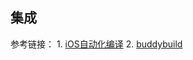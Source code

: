 ## 集成

参考链接：
	1. [iOS自动化编译](http://www.cnblogs.com/brycezhang/p/4097487.html)
	2. [buddybuild](https://www.buddybuild.com)

